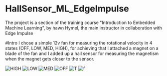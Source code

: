 # HallSensor_ML_EdgeImpulse
The project is a section of the training course "Introduction to Embedded Machine Learning", by hawn Hymel, the main instructor in collaboration with Edge Impulse

#Intro
I chose a simple 12v fan for measuring the rotational velocity in 4 states (OFF, LOW, MED, HIGH), for achieving that I attached a magnet on a blade of the fan and I added up a hall sensor for measuring the magnetism when the magnet gets closer to the sensor.

![HIGH](https://user-images.githubusercontent.com/46487846/108938063-011cfd80-7615-11eb-8680-77f0432a8ae8.PNG)
![LOW](https://user-images.githubusercontent.com/46487846/108938064-01b59400-7615-11eb-8bf6-a701101ec39b.PNG)
![MED](https://user-images.githubusercontent.com/46487846/108938065-024e2a80-7615-11eb-8056-75ee079e24fe.PNG)
![OFF](https://user-images.githubusercontent.com/46487846/108938068-024e2a80-7615-11eb-9e41-62b029ecdaf8.PNG)
![T](https://user-images.githubusercontent.com/46487846/108938069-024e2a80-7615-11eb-975a-8f98aef2511d.PNG)
![f](https://user-images.githubusercontent.com/46487846/108938070-02e6c100-7615-11eb-8e84-ccbc4ae03d84.PNG)
